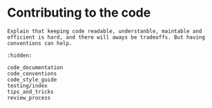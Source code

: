 Contributing to the code
=================================

```{todo}
Explain that keeping code readable, understanble, maintable and efficient is hard, and there will aways be tradeoffs. But having conventions can help.
```

```{toctree}
:hidden:

code_documentation
code_conventions
code_style_guide
testing/index
tips_and_tricks
review_process
```